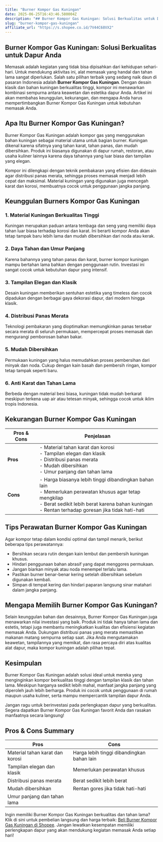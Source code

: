 ```yaml
---
title: "Burner Kompor Gas Kuningan"
date: 2025-06-25T16:43:46.580004Z
description: "## Burner Kompor Gas Kuningan: Solusi Berkualitas untuk Dapur Anda..."
slug: "burner-kompor-gas-kuningan"
affiliate_url: "https://s.shopee.co.id/7V44C68VX2"
---
```

## Burner Kompor Gas Kuningan: Solusi Berkualitas untuk Dapur Anda

Memasak adalah kegiatan yang tidak bisa dipisahkan dari kehidupan sehari-hari. Untuk mendukung aktivitas ini, alat memasak yang handal dan tahan lama sangat diperlukan. Salah satu pilihan terbaik yang sedang naik daun di pasaran Indonesia adalah **Burner Kompor Gas Kuningan**. Dengan desain klasik dan bahan kuningan berkualitas tinggi, kompor ini menawarkan kombinasi sempurna antara keawetan dan estetika dapur Anda. Artikel ini akan membahas keunggulan, kekurangan, dan mengapa Anda harus mempertimbangkan Burner Kompor Gas Kuningan untuk kebutuhan memasak Anda.

## Apa Itu Burner Kompor Gas Kuningan?

Burner Kompor Gas Kuningan adalah kompor gas yang menggunakan bahan kuningan sebagai material utama untuk bagian burner. Kuningan dikenal karena sifatnya yang tahan karat, tahan panas, dan mudah dibersihkan. Produk ini biasanya digunakan di dapur rumah, restoran, atau usaha kuliner lainnya karena daya tahannya yang luar biasa dan tampilan yang elegan.

Kompor ini dilengkapi dengan teknik pembakaran yang efisien dan didesain agar distribusi panas merata, sehingga proses memasak menjadi lebih cepat dan maksimal. Material kuningan yang digunakan juga mencegah karat dan korosi, membuatnya cocok untuk penggunaan jangka panjang.

## Keunggulan Burners Kompor Gas Kuningan

### 1. Material Kuningan Berkualitas Tinggi
Kuningan merupakan paduan antara tembaga dan seng yang memiliki daya tahan luar biasa terhadap korosi dan karat. Ini berarti kompor Anda akan tetap tampak baru lebih lama dan mudah dibersihkan dari noda atau kerak.

### 2. Daya Tahan dan Umur Panjang
Karena bahannya yang tahan panas dan karat, burner kompor kuningan mampu bertahan lama bahkan dengan penggunaan rutin. Investasi ini sangat cocok untuk kebutuhan dapur yang intensif.

### 3. Tampilan Elegan dan Klasik
Desain kuningan memberikan sentuhan estetika yang timeless dan cocok dipadukan dengan berbagai gaya dekorasi dapur, dari modern hingga klasik.

### 4. Distribusi Panas Merata
Teknologi pembakaran yang dioptimalkan memungkinkan panas tersebar secara merata di seluruh permukaan, mempercepat proses memasak dan mengurangi pemborosan bahan bakar.

### 5. Mudah Dibersihkan
Permukaan kuningan yang halus memudahkan proses pembersihan dari minyak dan noda. Cukup dengan kain basah dan pembersih ringan, kompor tetap tampak seperti baru.

### 6. Anti Karat dan Tahan Lama
Berbeda dengan material besi biasa, kuningan tidak mudah berkarat meskipun terkena uap air atau tetesan minyak, sehingga cocok untuk iklim tropis Indonesia.

## Kekurangan Burner Kompor Gas Kuningan

| Pros & Cons | Penjelasan |
|---|---|
| **Pros** | - Material tahan karat dan korosi<br>- Tampilan elegan dan klasik<br>- Distribusi panas merata<br>- Mudah dibersihkan<br>- Umur panjang dan tahan lama |
| **Cons** | - Harga biasanya lebih tinggi dibandingkan bahan lain<br>- Memerlukan perawatan khusus agar tetap mengkilap<br>- Berat sedikit lebih berat karena bahan kuningan<br>- Rentan terhadap goresan jika tidak hati-hati |

## Tips Perawatan Burner Kompor Gas Kuningan

Agar kompor tetap dalam kondisi optimal dan tampil menarik, berikut beberapa tips perawatannya:

- Bersihkan secara rutin dengan kain lembut dan pembersih kuningan khusus.
- Hindari penggunaan bahan abrasif yang dapat menggores permukaan.
- Jangan biarkan minyak atau noda menempel terlalu lama.
- Pastikan burner benar-benar kering setelah dibersihkan sebelum digunakan kembali.
- Simpan di tempat kering dan hindari paparan langsung sinar matahari dalam jangka panjang.

## Mengapa Memilih Burner Kompor Gas Kuningan?

Selain keunggulan bahan dan desainnya, Burner Kompor Gas Kuningan juga menawarkan nilai investasi yang baik. Produk ini tidak hanya tahan lama dan estetis, tetapi juga membantu meningkatkan kualitas dan efisiensi kegiatan memasak Anda. Dukungan distribusi panas yang merata memastikan makanan matang sempurna setiap saat. Jika Anda mengutamakan keawetan, tampilannya yang memikat, dan rasa percaya diri atas kualitas alat dapur, maka kompor kuningan adalah pilihan tepat.

## Kesimpulan

Burner Kompor Gas Kuningan adalah solusi ideal untuk mereka yang menginginkan kompor berkualitas tinggi dengan tampilan klasik dan tahan lama. Meskipun harganya sedikit lebih mahal, manfaat jangka panjang yang diperoleh jauh lebih berharga. Produk ini cocok untuk penggunaan di rumah maupun usaha kuliner, serta mampu mempercantik tampilan dapur Anda.

Jangan ragu untuk berinvestasi pada perlengkapan dapur yang berkualitas. Segera dapatkan Burner Kompor Gas Kuningan favorit Anda dan rasakan manfaatnya secara langsung!

## Pros & Cons Summary

| Pros | Cons |
|---|---|
| Material tahan karat dan korosi | Harga lebih tinggi dibandingkan bahan lain |
| Tampilan elegan dan klasik | Memerlukan perawatan khusus |
| Distribusi panas merata | Berat sedikit lebih berat |
| Mudah dibersihkan | Rentan gores jika tidak hati-hati |
| Umur panjang dan tahan lama |  |

Ingin memiliki Burner Kompor Gas Kuningan berkualitas dan tahan lama? Klik di sini untuk pembelian langsung dan harga terbaik: [Beli Burner Kompor Gas Kuningan di Shopee](https://s.shopee.co.id/7V44C68VX2). Jangan lewatkan kesempatan memiliki perlengkapan dapur yang akan mendukung kegiatan memasak Anda setiap hari!